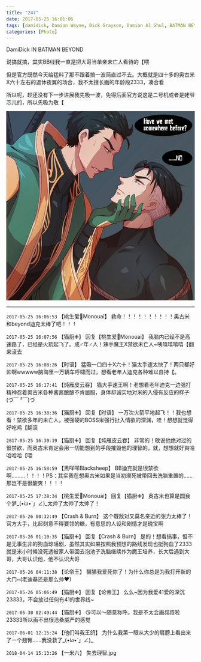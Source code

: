 ```yaml
---
title: "247"
date: 2017-05-25 16:01:06
tags: [damidick, Damian Wayne, Dick Grayson, Damian Al Ghul, BATMAN BEYOND]
categories: [Photo]
---
```


<p>DamiDick IN BATMAN BEYOND</p> 
<p>说搞就搞，其实BB线我一直是把大哥当单亲未亡人看待的【喂</p> 
<p>但是官方既然今天给猛料了那不跟着搞一波简直过不去。大概就是四十多的奥古米X六十左右的退休夜翼的场合，我不太擅长画的年龄段2333，凑合看</p> 
<p>所以呢，趁还没有下一步进展我先吸一波，免得后面官方说这是二号机或者是姥爷芯儿的，所以先吸为敬【</p>

![](https://raw.githubusercontent.com/alicewish/meowchain247/master/img_cVZNdzJtQk9JV2NqWUZYQkN0b0NpMU9DNERncVdNRnpkNWt0VG9PdHFvam1jc3gzcXBORXVRPT0.jpg)

---

`2017-05-25 16:06:53` 【桃生爱🍑Monouai】 救命！！！！！！！！！！奥古米和beyond迪克太棒了吧！！！

`2017-05-25 16:07:56` 【猫厨✙】 回复【桃生爱🍑Monouai】 我脑内已经不是高速路了，已经是火箭起飞了。成♂年♂人！辣手魔王X禁欲未亡人~咦嘻嘻嘻嘻【翻来滚去

`2017-05-25 16:08:26` 【时语】 猛吸一口四十X六十！猫太手速太快了！两只都好帅啊wwwww脑海里一万辆车呼啸而过，想看老年人迪克各种难以自持【。

`2017-05-25 16:17:41` 【炖雁皮云吞】 猫大手速王啊！老想看老年迪克一边强打精神忍着奥古米各种酱酱酿酿不肯屈服，身体却诚实地对米的入侵有反应的样子(づ￣ ³￣)づ

`2017-05-25 16:38:36` 【猫厨✙】 回复【时语】 一万次火箭平地起飞！！我也想看！禁欲多年的未亡人，被强硬的BOSS米强行扯入情欲的深渊，哇！想想就觉得好吃鸡【翻滚

`2017-05-25 16:39:19` 【猫厨✙】 回复【炖雁皮云吞】 非常的！敢说他绝对过的很禁欲，而奥古米肯定会用一切能想到的手段摧毁他的理智的，就，想想就好爽哈哈哈哈【喂

`2017-05-25 16:58:59` 【黑咩咩Blacksheep】 BB迪克就是很禁欲啊………！！！！PS：其实我在想奥古米如果是当初濒死被带回去洗脑重置的……那岂不是很酸爽！！！！

`2017-05-25 17:38:34` 【桃生爱🍑Monouai】 回复【猫厨✙】 奥古米也算是圆我个梦\_(•̀ω•́ 」∠)\_太帅了太帅了太帅了！

`2017-05-26 00:32:49` 【Crash & Burn】 这个既敌对又莫名亲近的张力太棒了！官方大手，比起刻意不得要领的糖，有意思的人设和剧情才是瑰宝啊

`2017-05-26 01:10:35` 【猫厨✙】 回复【Crash & Burn】 是的！想看搞事，但不是无事生非的狗血琼瑶剧，虽然其实如果按照我预想的路线发现也挺狗血了2333就是米小时候没死透被家人带回去泡池子洗脑继续作为魔王培养，长大后遇到大哥，大哥认识他，他不认识大哥

`2017-05-26 04:11:38` 【论帝王】 猫猫我爱死你了！为什么你总是为我打开新的大门~(老迪基还是那么帅❤)

`2017-05-26 05:06:49` 【猫厨✙】 回复【论帝王】 么么~因为我爱41爱的深沉23333，不会放过任何有41的世界线~

`2017-05-30 02:49:44` 【猫厨✙】 😘可以～随意称呼。我是不太会画叔叔啦23333所以画不出很沧桑威严的感觉

`2017-06-01 12:15:24` 【他们叫我王鸽】 为什么我第一眼从大少的肩膀上看出来了一个翘臀……我没救了\_(•̀ω•́ 」∠)\_

`2018-04-14 15:13:26` 【一米六】 失去理智.jpg
